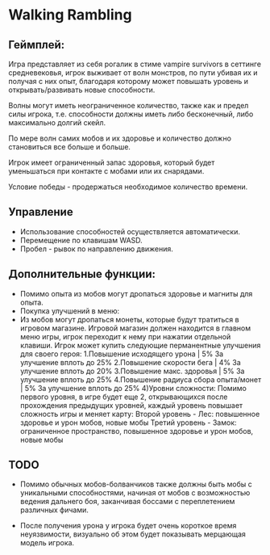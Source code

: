 # Walking Rambling

## Геймплей:

Игра представляет из себя рогалик в стиме vampire survivors в сеттинге средневековья, игрок выживает от волн монстров, по пути убивая их и получая с них опыт, благодаря которому может повышать уровень и открывать/развивать новые способности.

Волны могут иметь неограниченное количество, также как и предел силы игрока, т.е. способности должны иметь либо бесконечный, либо максимально долгий скейл.

По мере волн самих мобов и их здоровье и количество должно становиться все больше и больше.

Игрок имеет ограниченный запас здоровья, который будет уменьшаться при контакте с мобами или их снарядами. 

Условие победы - продержаться необходимое количество времени.

## Управление

- Использование способностей осуществляется автоматически.
- Перемещение по клавишам WASD.
- Пробел - рывок по направлению движения.

## Дополнительные функции:

- Помимо опыта из мобов могут дропаться здоровье и магниты для опыта.
- Покупка улучшений в меню:
- Из мобов могут дропаться монеты, которые будут тратиться в игровом магазине.
Игровой магазин должен находится в главном меню игры, игрок переходит к нему при нажатии отдельной клавиши. Игрок может купить следующие перманентные улучшения для своего героя:
1.Повышение исходящего урона | 5% За улучшение вплоть до 25%
2.Повышение скорости бега | 4% За улучшение вплоть до 20%
3.Повышение макс. здоровья | 5% За улучшение вплоть до 25%
4.Повышение радиуса сбора опыта/монет | 5% За улучшение вплоть до 25%
4)Уровни сложности:
	Помимо первого уровня, в игре будет еще 2, открывающихся после прохождения предыдущих уровней, каждый уровень повышает сложность игры и меняет карту:
	Второй уровень - Лес: повышенное здоровье и урон мобов, новые мобы
	Третий уровень - Замок: ограниченное пространство, повышенное здоровье и урон мобов, новые мобы


## TODO

- Помимо обычных мобов-болванчиков также должны быть мобы с уникальными способностями, начиная от мобов с возможностью ведения дальнего боя, заканчивая боссами с переплетением различных фичами.

- После получения урона у игрока будет очень короткое время неуязвимости, визуально об этом будет показывать мерцающая модель игрока.

